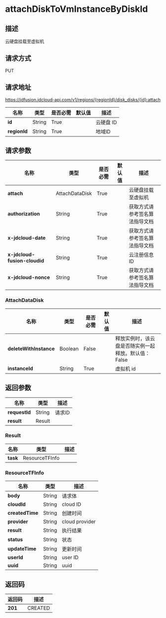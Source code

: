 # attachDiskToVmInstanceByDiskId


## 描述
云硬盘挂载至虚拟机

## 请求方式
PUT

## 请求地址
https://jdfusion.jdcloud-api.com/v1/regions/{regionId}/disk_disks/{id}:attach

|名称|类型|是否必需|默认值|描述|
|---|---|---|---|---|
|**id**|String|True| |云硬盘 ID|
|**regionId**|String|True| |地域ID|

## 请求参数
|名称|类型|是否必需|默认值|描述|
|---|---|---|---|---|
|**attach**|AttachDataDisk|True| |云硬盘挂载至虚拟机|
|**authorization**|String|True| |获取方式请参考签名算法指导文档|
|**x-jdcloud-date**|String|True| |获取方式请参考签名算法指导文档|
|**x-jdcloud-fusion-cloudid**|String|True| |云注册信息ID|
|**x-jdcloud-nonce**|String|True| |获取方式请参考签名算法指导文档|

### AttachDataDisk
|名称|类型|是否必需|默认值|描述|
|---|---|---|---|---|
|**deleteWithInstance**|Boolean|False| |释放实例时，该云盘是否随实例一起释放。默认值：False|
|**instanceId**|String|True| |虚拟机 id|

## 返回参数
|名称|类型|描述|
|---|---|---|
|**requestId**|String|请求ID|
|**result**|Result| |

### Result
|名称|类型|描述|
|---|---|---|
|**task**|ResourceTFInfo| |
### ResourceTFInfo
|名称|类型|描述|
|---|---|---|
|**body**|String|请求体|
|**cloudId**|String|cloud ID|
|**createdTime**|String|创建时间|
|**provider**|String|cloud provider|
|**result**|String|执行结果|
|**status**|String|状态|
|**updateTime**|String|更新时间|
|**userId**|String|user ID|
|**uuid**|String|uuid|

## 返回码
|返回码|描述|
|---|---|
|**201**|CREATED|
